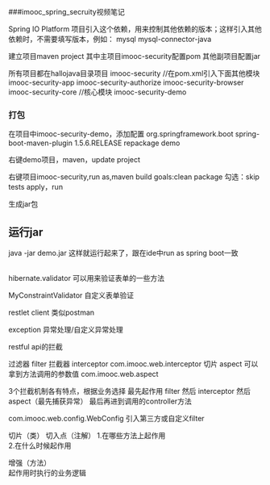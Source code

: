 ###imooc_spring_secruity视频笔记

Spring IO Platform
项目引入这个依赖，用来控制其他依赖的版本；这样引入其他依赖时，不需要填写版本，例如：
<dependency>
	<groupId>mysql</groupId>
	<artifactId>mysql-connector-java</artifactId>
</dependency>

建立项目maven project
其中主项目imooc-security配置pom
其他副项目配置jar

所有项目都在hallojava目录项目
imooc-security					//在pom.xml引入下面其他模块
imooc-security-app
imooc-security-authorize
imooc-security-browser
imooc-security-core				//核心模块
imooc-security-demo


### 打包
在项目中imooc-security-demo，添加配置
<build>
	<plugins>
		<plugin>
			<groupId>org.springframework.boot</groupId>
			<artifactId>spring-boot-maven-plugin</artifactId>
			<version>1.5.6.RELEASE</version>
			<executions>
				<execution>
					<goals>
						<goal>repackage</goal>
					</goals>
				</execution>
			</executions>
		</plugin>
	</plugins>
	<finalName>demo</finalName>
</build>

右键demo项目，maven，update project

右键项目imooc-security,run as,maven build
goals:clean package
勾选：skip tests
apply，run

生成jar包

## 运行jar
java -jar demo.jar
这样就运行起来了，跟在ide中run as spring boot一致

##
hibernate.validator 可以用来验证表单的一些方法  

MyConstraintValidator 自定义表单验证  

restlet client 类似postman

exception 异常处理/自定义异常处理

restful api的拦截

过滤器 filter
拦截器 interceptor    com.imooc.web.interceptor
切片 aspect 可以拿到方法调用的参数值  com.imooc.web.aspect

3个拦截机制各有特点，根据业务选择
最先起作用 filter
然后 interceptor
然后aspect（最先捕获异常）
最后再进到调用的controller方法


com.imooc.web.config.WebConfig  引入第三方或自定义filter


切片（类）
切入点（注解）
1.在哪些方法上起作用  
2.在什么时候起作用  

增强（方法）  
起作用时执行的业务逻辑  



